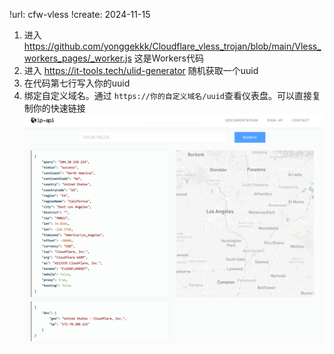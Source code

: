 !url: cfw-vless
!create: 2024-11-15

1. 进入 https://github.com/yonggekkk/Cloudflare_vless_trojan/blob/main/Vless_workers_pages/_worker.js 这是Workers代码
2. 进入 https://it-tools.tech/ulid-generator 随机获取一个uuid
3. 在代码第七行写入你的uuid
4. 绑定自定义域名。通过 `https://你的自定义域名/uuid`查看仪表盘。可以直接复制你的快速链接
![alt text](94dcca3f956099a93b63576711f15dd9.png)